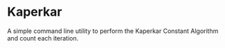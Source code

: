 Kaperkar
========

A simple command line utility to perform the Kaperkar Constant Algorithm and count each iteration.